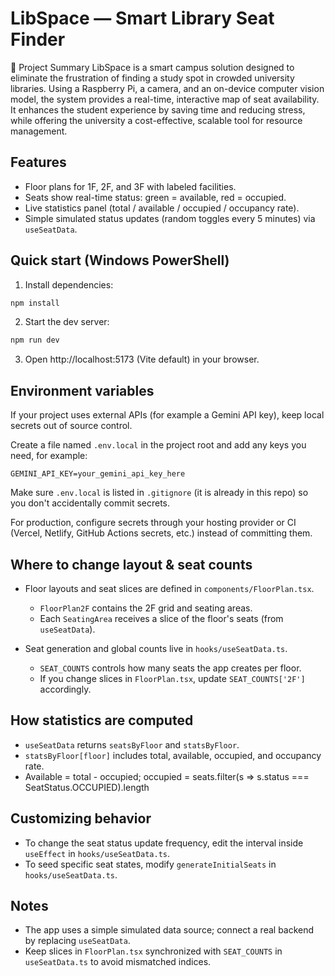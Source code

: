 LibSpace — Smart Library Seat Finder
=================================

📝 Project Summary
LibSpace is a smart campus solution designed to eliminate the frustration of finding a study spot in crowded university libraries. Using a Raspberry Pi, a camera, and an on-device computer vision model, the system provides a real-time, interactive map of seat availability. It enhances the student experience by saving time and reducing stress, while offering the university a cost-effective, scalable tool for resource management.

Features
--------
- Floor plans for 1F, 2F, and 3F with labeled facilities.
- Seats show real-time status: green = available, red = occupied.
- Live statistics panel (total / available / occupied / occupancy rate).
- Simple simulated status updates (random toggles every 5 minutes) via `useSeatData`.

Quick start (Windows PowerShell)
-------------------------------
1. Install dependencies:

```powershell
npm install
```

2. Start the dev server:

```powershell
npm run dev
```

3. Open http://localhost:5173 (Vite default) in your browser.

Environment variables
---------------------
If your project uses external APIs (for example a Gemini API key), keep local secrets out of source control.

Create a file named `.env.local` in the project root and add any keys you need, for example:

```text
GEMINI_API_KEY=your_gemini_api_key_here
```

Make sure `.env.local` is listed in `.gitignore` (it is already in this repo) so you don't accidentally commit secrets.

For production, configure secrets through your hosting provider or CI (Vercel, Netlify, GitHub Actions secrets, etc.) instead of committing them.

Where to change layout & seat counts
-----------------------------------
- Floor layouts and seat slices are defined in `components/FloorPlan.tsx`.
   - `FloorPlan2F` contains the 2F grid and seating areas.
   - Each `SeatingArea` receives a slice of the floor's seats (from `useSeatData`).

- Seat generation and global counts live in `hooks/useSeatData.ts`.
   - `SEAT_COUNTS` controls how many seats the app creates per floor.
   - If you change slices in `FloorPlan.tsx`, update `SEAT_COUNTS['2F']` accordingly.

How statistics are computed
--------------------------
- `useSeatData` returns `seatsByFloor` and `statsByFloor`.
- `statsByFloor[floor]` includes total, available, occupied, and occupancy rate.
- Available = total - occupied; occupied = seats.filter(s => s.status === SeatStatus.OCCUPIED).length

Customizing behavior
--------------------
- To change the seat status update frequency, edit the interval inside `useEffect` in `hooks/useSeatData.ts`.
- To seed specific seat states, modify `generateInitialSeats` in `hooks/useSeatData.ts`.

Notes
-----
- The app uses a simple simulated data source; connect a real backend by replacing `useSeatData`.
- Keep slices in `FloorPlan.tsx` synchronized with `SEAT_COUNTS` in `useSeatData.ts` to avoid mismatched indices.

